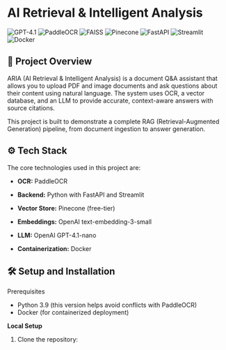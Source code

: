 # AI Retrieval & Intelligent Analysis
![GPT-4.1]
![PaddleOCR]
![FAISS]
![Pinecone]
![FastAPI]
![Streamlit]
![Docker]



## 🚀 Project Overview

ARIA (AI Retrieval & Intelligent Analysis) is a document Q&A assistant that allows you to upload PDF and image documents and ask questions about their content using natural language. The system uses OCR, a vector database, and an LLM to provide accurate, context-aware answers with source citations.

This project is built to demonstrate a complete RAG (Retrieval-Augmented Generation) pipeline, from document ingestion to answer generation.


## ⚙️ Tech Stack
The core technologies used in this project are:

- **OCR:** PaddleOCR

- **Backend:** Python with FastAPI and Streamlit

- **Vector Store:** Pinecone (free-tier)

- **Embeddings:** OpenAI text-embedding-3-small

- **LLM:** OpenAI GPT-4.1-nano

- **Containerization:** Docker



## 🛠️ Setup and Installation
Prerequisites
- Python 3.9 (this version helps avoid conflicts with PaddleOCR)
- Docker (for containerized deployment)

**Local Setup**

1. Clone the repository:  
 


[GPT-4.1]:https://img.shields.io/badge/Model-GPT--4.1-412991?logo=openai&logoColor=white
[PaddleOCR]: https://img.shields.io/badge/OCR-PaddleOCR-1C5D99?logo=paddlepaddle&logoColor=white
[FastAPI]: https://img.shields.io/badge/API-FastAPI-009688?logo=fastapi&logoColor=white
[Streamlit]: https://img.shields.io/badge/App-Streamlit-FF4B4B?logo=streamlit&logoColor=white
[Docker]: https://img.shields.io/badge/Container-Docker-2496ED?logo=docker&logoColor=white
[FAISS]: https://img.shields.io/badge/Similarity%20Search-FAISS-blue?logo=meta&logoColor=white
[Pinecone]: https://img.shields.io/badge/Vector%20DB-Pinecone-0EAD69?logo=pinecone&logoColor=white
[Docker]: https://img.shields.io/badge/Container-Docker-2496ED?logo=docker&logoColor=white
